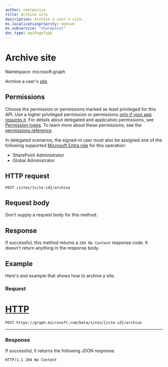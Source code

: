 ```yaml
---
author: neelporiya
title: Archive site
description: Archive a user's site.
ms.localizationpriority: medium
ms.subservice: "sharepoint"
doc_type: apiPageType
---
```

# Archive site 

Namespace: microsoft.graph

Archive a user's [site](../resources/site.md).

## Permissions

Choose the permission or permissions marked as least privileged for this API. Use a higher privileged permission or permissions [only if your app requires it](/graph/permissions-overview#best-practices-for-using-microsoft-graph-permissions). For details about delegated and application permissions, see [Permission types](/graph/permissions-overview#permission-types). To learn more about these permissions, see the [permissions reference](/graph/permissions-reference).

<!-- this will be generated automatically -->

In delegated scenarios, the signed-in user must also be assigned one of the following supported [Microsoft Entra role](/entra/identity/role-based-access-control/permissions-reference?toc=%2Fgraph%2Ftoc.json) for this operation:

* SharePoint Administrator
* Global Administrator

## HTTP request

```http
POST /sites/{site-id}/archive
```

## Request body

Don't supply a request body for this method.


## Response 

If successful, this method returns a `204 No Content` response code. It doesn't return anything in the response body.

## Example

Here's and example that shows how to archive a site. 

### Request


# [HTTP](#tab/http)

```http
POST https://graph.microsoft.com/beta/sites/{site-id}/archive
```

---

### Response

If successful, it returns the following JSON response. 


```http
HTTP/1.1 204 No Content
```
